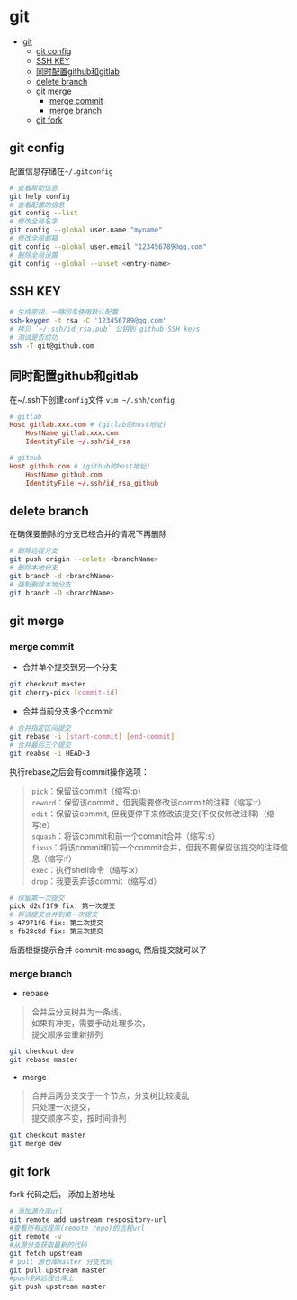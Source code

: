 # git

- [git](#git)
  - [git config](#git-config)
  - [SSH KEY](#ssh-key)
  - [同时配置github和gitlab](#同时配置github和gitlab)
  - [delete branch](#delete-branch)
  - [git merge](#git-merge)
    - [merge commit](#merge-commit)
    - [merge branch](#merge-branch)
  - [git fork](#git-fork)

## git config

配置信息存储在`~/.gitconfig`

```sh
# 查看帮助信息
git help config
# 查看配置的信息
git config --list  
# 修改全局名字
git config --global user.name "myname"
# 修改全局邮箱
git config --global user.email "123456789@qq.com"
# 删除全局设置
git config --global --unset <entry-name>  
```

## SSH KEY

```sh
# 生成密钥，一路回车使用默认配置
ssh-keygen -t rsa -C '123456789@qq.com'
# 拷贝 `~/.ssh/id_rsa.pub` 公钥到 github SSH keys
# 测试是否成功
ssh -T git@github.com
```

## 同时配置github和gitlab

在~/.ssh下创建`config`文件 `vim ~/.shh/config`

```conf
# gitlab
Host gitlab.xxx.com # (gitlab的host地址)
    HostName gitlab.xxx.com
    IdentityFile ~/.ssh/id_rsa

# github
Host github.com # (github的host地址)
    HostName github.com
    IdentityFile ~/.ssh/id_rsa_github
```

## delete branch

在确保要删除的分支已经合并的情况下再删除

```sh
# 删除远程分支
git push origin --delete <branchName>
# 删除本地分支
git branch -d <branchName>
# 强制删除本地分支
git branch -D <branchName>
```

## git merge

### merge commit

- 合并单个提交到另一个分支

```sh
git checkout master
git cherry-pick [commit-id]
```

- 合并当前分支多个commit

```sh
# 合并指定区间提交
git rebase -i [start-commit] [end-commit]
# 合并最后三个提交
git reabse -i HEAD~3
```

执行rebase之后会有commit操作选项：

> `pick`：保留该commit（缩写:p）  
> `reword`：保留该commit，但我需要修改该commit的注释（缩写:r）  
> `edit`：保留该commit, 但我要停下来修改该提交(不仅仅修改注释)（缩写:e）  
> `squash`：将该commit和前一个commit合并（缩写:s）  
> `fixup`：将该commit和前一个commit合并，但我不要保留该提交的注释信息（缩写:f）  
> `exec`：执行shell命令（缩写:x）  
> `drop`：我要丢弃该commit（缩写:d）  

```sh
# 保留第一次提交
pick d2cf1f9 fix: 第一次提交
# 将该提交合并到第一次提交
s 47971f6 fix: 第二次提交
s fb28c8d fix: 第三次提交
```

后面根据提示合并 commit-message, 然后提交就可以了

### merge branch

- rebase

> 合并后分支树并为一条线，  
> 如果有冲突，需要手动处理多次，  
> 提交顺序会重新排列  

```sh
git checkout dev
git rebase master
```

- merge

> 合并后两分支交于一个节点，分支树比较凌乱  
> 只处理一次提交，  
> 提交顺序不变，按时间排列  

```sh
git checkout master
git merge dev
```

## git fork

fork 代码之后， 添加上游地址

```sh
# 添加源仓库url
git remote add upstream respository-url
#查看所有远程库(remote repo)的远程url
git remote -v
#从源分支获取最新的代码
git fetch upstream
# pull 源仓库master 分支代码
git pull upstream master
#push到A远程仓库上
git push upstream master
```
